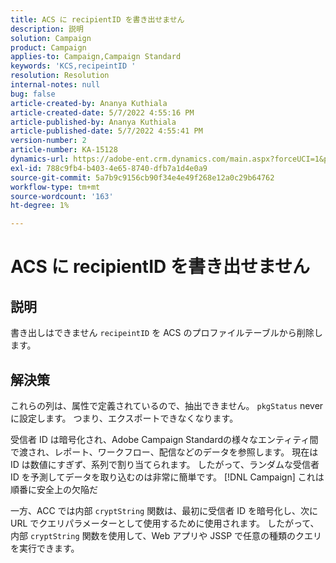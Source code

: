 ```yaml
---
title: ACS に recipientID を書き出せません
description: 説明
solution: Campaign
product: Campaign
applies-to: Campaign,Campaign Standard
keywords: 'KCS,recipeintID '
resolution: Resolution
internal-notes: null
bug: false
article-created-by: Ananya Kuthiala
article-created-date: 5/7/2022 4:55:16 PM
article-published-by: Ananya Kuthiala
article-published-date: 5/7/2022 4:55:41 PM
version-number: 2
article-number: KA-15128
dynamics-url: https://adobe-ent.crm.dynamics.com/main.aspx?forceUCI=1&pagetype=entityrecord&etn=knowledgearticle&id=21040874-26ce-ec11-a7b5-0022480a8e40
exl-id: 788c9fb4-b403-4e65-8740-dfb7a1d4e0a9
source-git-commit: 5a7b9c9156cb90f34e4e49f268e12a0c29b64762
workflow-type: tm+mt
source-wordcount: '163'
ht-degree: 1%

---
```


# ACS に recipientID を書き出せません

## 説明


書き出しはできません `recipeintID` を ACS のプロファイルテーブルから削除します。


## 解決策


これらの列は、属性で定義されているので、抽出できません。 `pkgStatus` never に設定します。 つまり、エクスポートできなくなります。

受信者 ID は暗号化され、Adobe Campaign Standardの様々なエンティティ間で渡され、レポート、ワークフロー、配信などのデータを参照します。 現在は ID は数値にすぎず、系列で割り当てられます。 したがって、ランダムな受信者 ID を予測してデータを取り込むのは非常に簡単です。 [!DNL Campaign] これは順番に安全上の欠陥だ

一方、ACC では内部 `cryptString` 関数は、最初に受信者 ID を暗号化し、次に URL でクエリパラメーターとして使用するために使用されます。 したがって、内部 `cryptString` 関数を使用して、Web アプリや JSSP で任意の種類のクエリを実行できます。
